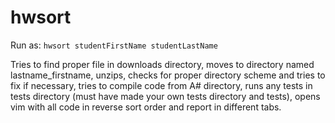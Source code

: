 # hwsort


Run as: `hwsort studentFirstName studentLastName`

Tries to find proper file in downloads directory, moves 
to directory named lastname_firstname, unzips, checks for proper
directory scheme and tries to fix if necessary, tries to
compile code from A# directory, runs any tests in tests directory
(must have made your own tests directory and tests), opens
vim with all code in reverse sort order and report in
different tabs.
